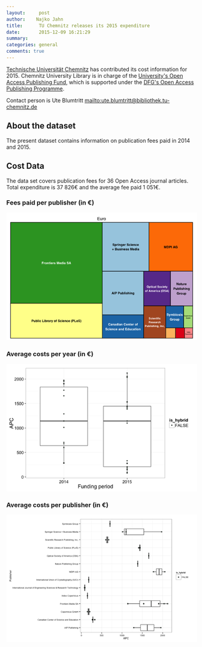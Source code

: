 ```yaml
---
layout:     post
author:    Najko Jahn
title:      TU Chemnitz releases its 2015 expenditure
date:       2015-12-09 16:21:29
summary:    
categories: general
comments: true
---
```





[Technische Universität Chemnitz](https://www.tu-chemnitz.de/) has contributed its cost information for 2015. Chemnitz University Library is in charge of the [University's Open Access Publishing Fund](https://www.tu-chemnitz.de/ub/publizieren/openaccess/publikationsfonds.html), which is supported under the [DFG's Open Access Publishing Programme](http://www.dfg.de/en/research_funding/programmes/infrastructure/lis/funding_opportunities/open_access_publishing/index.html).

Contact person is Ute Blumtritt <mailto:ute.blumtritt@bibliothek.tu-chemnitz.de>

## About the dataset

The present dataset contains information on publication fees paid in 2014 and 2015. 

## Cost Data



The data set covers publication fees for 36 Open Access journal articles. Total expenditure is 37 826€ and the average fee paid 1 051€.

### Fees paid per publisher (in €)

![plot of chunk tree_tuchemnitz15](/figure/tree_tuchemnitz15-1.png) 

###  Average costs per year (in €)

![plot of chunk box_tuchemnitz15_year](/figure/box_tuchemnitz15_year-1.png) 

###  Average costs per publisher (in €)

![plot of chunk box_tuchemnitz15_publisher](/figure/box_tuchemnitz15_publisher-1.png) 
